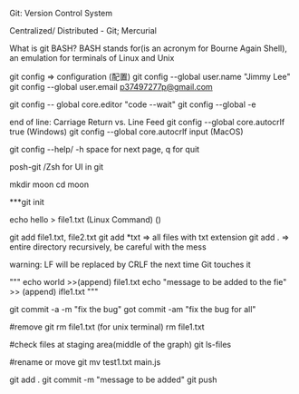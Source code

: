 Git: Version Control System

Centralized/ Distributed - Git; Mercurial

What is git BASH?
BASH stands for(is an acronym for Bourne Again Shell), an emulation
for terminals of Linux and Unix

git config => configuration (配置)
git config --global user.name "Jimmy Lee"
git config --global user.email p37497277p@gmail.com

git config -- global core.editor "code --wait"
git config --global -e

end of line:
Carriage Return vs. Line Feed 
git config --global core.autocrlf true  (Windows)
git config --global core.autocrlf input (MacOS)

git config --help/ -h
space for next page, q for quit

posh-git /Zsh for UI in git

mkdir moon 
cd moon

***git init

echo hello > file1.txt (Linux Command) ()

git add file1.txt, file2.txt
git add *txt => all files with txt extension
git add . => entire directory recursively, be careful with the mess

warning: LF will be replaced by CRLF the next time Git touches it

"""
echo world >>(append) file1.txt
echo "message to be added to the fie" >> (append) ifle1.txt
"""

git commit -a -m "fix the bug"
got commit -am "fix the bug for all"

#remove 
git rm file1.txt
(for unix terminal) rm file1.txt

#check files at staging area(middle of the graph)
git ls-files

#rename or move
git mv test1.txt main.js


git add . 
git commit -m "message to be added"
git push 